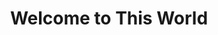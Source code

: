 ---
layout: other-video
permalink: /welcome-to-this-world
title: Welcome to This World
video_number: 74
release_date: 2000-01-01
description: 
cast: 
video_info:
  - bitchute;Bitchute archive;1CLTR6EKmcuv
video_available: true
medium: music video
old_cm_description: |
  One day, I was bored out of my mind, so I decided to make this surreal music video using hand puppets subjected to blacklights, animated cut out characters and plastic glow-in-the-dark skeletons moving by strings. My intention was to drown the viewer with bizarre imagery and make them feel like they've entered a dream world.
james_old_star_rating: 4
james_old_number_rating: 9
---